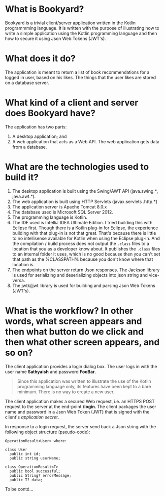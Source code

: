 # What is Bookyard?
Bookyard is a trivial client/server application written in the Kotlin programmming language. It is written with the purpose of illustrating how to write a simple application using the Kotlin programming language and then how to secure it using Json Web Tokens (JWT's).

# What does it do?
The application is meant to return a list of book recommendations for a logged in user, based on his likes. The things that the user likes are stored on a database server.

# What kind of a client and server does Bookyard have?
The application has two parts:
 1. A desktop application; and
 2. A web application that acts as a Web API. The web application gets data from a database.

# What are the technologies used to build it?
 1. The desktop application is built using the Swing/AWT API (java.swing._*_, java.awt._*_).
 2. The web application is built using HTTP Servlets (javax.servlets .http.*)
 3. The application server is Apache Tomcat 8.0.x
 4. The database used is Microsoft SQL Server 2012.
 5. The programming language is Kotlin.
 6. The IDE used is IntelliJ IDEA Ultimate Edition. I tried building this with Eclipse first. Though there is a Kotlin plug-in for Eclipse, the experience building with that plug-in is not that great. That's because there is little to no intellisense available for Kotlin when using the Eclipse plug-in. And the compilation / build process does not output the `.class` files to a location that you as a developer know about. It publishes the `.class` files to an internal folder it uses, which is no good because then you can't set that path as the %CLASSPATH% because you don't know where that location is.
 7. The endpoints on the server return Json responses. The Jackson library is used for serializing and deserializing objects into json string and vice-versa.
 8. The jwtk/jjwt library is used for building and parsing Json Web Tokens (JWT's).

# What is the workflow? In other words, what screen appears and then what button do we click and then what other screen appears, and so on?
The client application provides a login dialog box. The user logs in with the user name **Sathyaish** and password **FooBar**.

> Since this application was written to illustrate the use of the Kotlin programming language only, its features have been kept to a bare minimum. There is no way to create a new user.

The client application makes a secured Web request, i.e. an HTTPS POST request to the server at the end-point **/login**. The client packages the user name and password in a Json Web Token (JWT) that is signed with the client's *application secret*.

In response to a login request, the server send back a Json string with the following object structure (pseudo-code):

```
OperationResult<User> where:

class User
  public int id;
  public string userName;
  
class OperationResult<T>
  public bool successful;
  public String? errorMessage;
  public T? data;
```

To be contd...
